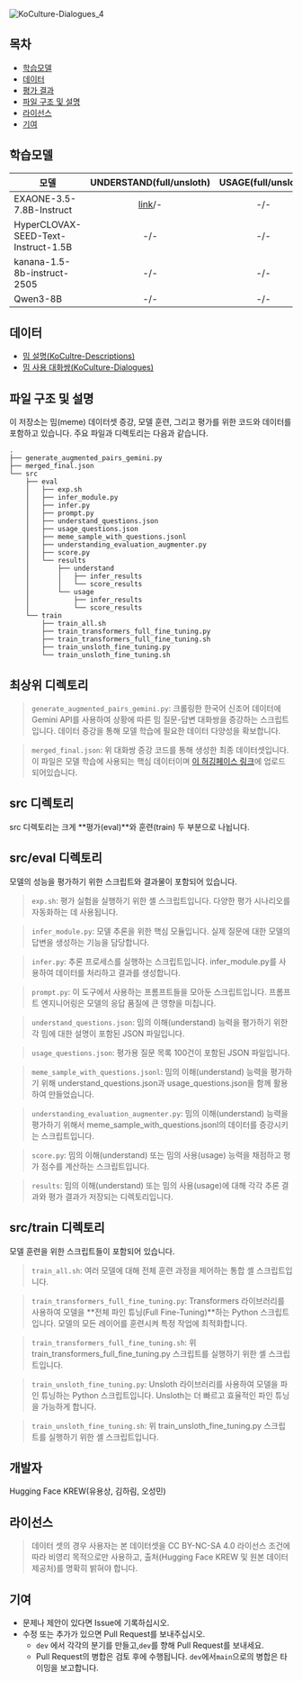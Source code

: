 
![KoCulture-Dialogues_4](https://github.com/user-attachments/assets/50a1e7d8-b8a4-493d-9ff3-e6680bf82d1c)

## 목차
- [학습모델](#학습모델)
- [데이터](#데이터)
- [평가 결과](#평가-결과)
- [파일 구조 및 설명](#파일-구조-및-설명)
- [라이선스](#라이선스)
- [기여](#기여)

## 학습모델 
| 모델 | UNDERSTAND(full/unsloth) | USAGE(full/unsloth) |
|---|:---:|:---:|
| EXAONE-3.5-7.8B-Instruct | [link](https://huggingface.co/huggingface-KREW/EXAONE-3.5-7.8B-Instruct-KoCulture)/- | -/- |
| HyperCLOVAX-SEED-Text-Instruct-1.5B | -/- | -/- |
| kanana-1.5-8b-instruct-2505 | -/- | -/- |
| Qwen3-8B | -/- | -/- |

## 데이터
* [밈 설명(KoCultre-Descriptions)](https://huggingface.co/datasets/huggingface-KREW/KoCultre-Descriptions)
* [밈 사용 대화쌍(KoCulture-Dialogues)](https://huggingface.co/datasets/huggingface-KREW/KoCulture-Dialogues)

## 파일 구조 및 설명
이 저장소는 밈(meme) 데이터셋 증강, 모델 훈련, 그리고 평가를 위한 코드와 데이터를 포함하고 있습니다. 주요 파일과 디렉토리는 다음과 같습니다.
```
.
├── generate_augmented_pairs_gemini.py
├── merged_final.json
└── src
    ├── eval
    │   ├── exp.sh
    │   ├── infer_module.py
    │   ├── infer.py
    │   ├── prompt.py
    │   ├── understand_questions.json
    │   ├── usage_questions.json
    │   ├── meme_sample_with_questions.jsonl
    │   ├── understanding_evaluation_augmenter.py
    │   ├── score.py
    │   └── results
    │       ├── understand
    │       │   ├── infer_results
    │       │   └── score_results       
    │       └── usage
    │           ├── infer_results
    │           └── score_results
    └── train
        ├── train_all.sh
        ├── train_transformers_full_fine_tuning.py
        ├── train_transformers_full_fine_tuning.sh
        ├── train_unsloth_fine_tuning.py
        └── train_unsloth_fine_tuning.sh
```
최상위 디렉토리
---
>`generate_augmented_pairs_gemini.py`: 크롤링한 한국어 신조어 데이터에 Gemini API를 사용하여 상황에 따른 밈 질문-답변 대화쌍을 증강하는 스크립트입니다. 데이터 증강을 통해 모델 학습에 필요한 데이터 다양성을 확보합니다.

>`merged_final.json`: 위 대화쌍 증강 코드를 통해 생성한 최종 데이터셋입니다. 이 파일은 모델 학습에 사용되는 핵심 데이터이며 [이 허깅페이스 링크](https://huggingface.co/datasets/huggingface-KREW/KoCulture-Dialogues)에 업로드 되어있습니다.

src 디렉토리
---
src 디렉토리는 크게 **평가(eval)**와 훈련(train) 두 부분으로 나뉩니다.

src/eval 디렉토리
--
모델의 성능을 평가하기 위한 스크립트와 결과물이 포함되어 있습니다.

>`exp.sh`: 평가 실험을 실행하기 위한 셸 스크립트입니다. 다양한 평가 시나리오를 자동화하는 데 사용됩니다.

>`infer_module.py`: 모델 추론을 위한 핵심 모듈입니다. 실제 질문에 대한 모델의 답변을 생성하는 기능을 담당합니다.

>`infer.py`: 추론 프로세스를 실행하는 스크립트입니다. infer_module.py를 사용하여 데이터를 처리하고 결과를 생성합니다.

>`prompt.py`: 이 도구에서 사용하는 프롬프트들을 모아둔 스크립트입니다. 프롬프트 엔지니어링은 모델의 응답 품질에 큰 영향을 미칩니다.

>`understand_questions.json`: 밈의 이해(understand) 능력을 평가하기 위한 각 밈에 대한 설명이 포함된 JSON 파일입니다.

>`usage_questions.json`: 평가용 질문 목록 100건이 포함된 JSON 파일입니다.

>`meme_sample_with_questions.jsonl`: 밈의 이해(understand) 능력을 평가하기 위해 understand_questions.json과 usage_questions.json을 함께 활용하여 만들었습니다.

>`understanding_evaluation_augmenter.py`: 밈의 이해(understand) 능력을 평가하기 위해서 meme_sample_with_questions.jsonl의 데이터를 증강시키는 스크립트입니다.

>`score.py`: 밈의 이해(understand) 또는 밈의 사용(usage) 능력을 채점하고 평가 점수를 계산하는 스크립트입니다.

>`results`: 밈의 이해(understand) 또는 밈의 사용(usage)에 대해 각각 추론 결과와 평가 결과가 저장되는 디렉토리입니다.

src/train 디렉토리
--
모델 훈련을 위한 스크립트들이 포함되어 있습니다.

>`train_all.sh`: 여러 모델에 대해 전체 훈련 과정을 제어하는 통합 셸 스크립트입니다.

>`train_transformers_full_fine_tuning.py`: Transformers 라이브러리를 사용하여 모델을 **전체 파인 튜닝(Full Fine-Tuning)**하는 Python 스크립트입니다. 모델의 모든 레이어를 훈련시켜 특정 작업에 최적화합니다.

>`train_transformers_full_fine_tuning.sh`: 위 train_transformers_full_fine_tuning.py 스크립트를 실행하기 위한 셸 스크립트입니다.

>`train_unsloth_fine_tuning.py`: Unsloth 라이브러리를 사용하여 모델을 파인 튜닝하는 Python 스크립트입니다. Unsloth는 더 빠르고 효율적인 파인 튜닝을 가능하게 합니다.

>`train_unsloth_fine_tuning.sh`: 위 train_unsloth_fine_tuning.py 스크립트를 실행하기 위한 셸 스크립트입니다.

## 개발자
Hugging Face KREW(유용상, 김하림, 오성민)

## 라이선스

>데이터 셋의 경우 사용자는 본 데이터셋을 CC BY-NC-SA 4.0 라이선스 조건에 따라 비영리 목적으로만 사용하고, 
>출처(Hugging Face KREW 및 원본 데이터 제공처)를 명확히 밝혀야 합니다.

## 기여

- 문제나 제안이 있다면 Issue에 기록하십시오.
- 수정 또는 추가가 있으면 Pull Request를 보내주십시오.
    - `dev` 에서 각각의 분기를 만들고,`dev`를 향해 Pull Request를 보내세요.
    - Pull Request의 병합은 검토 후에 수행됩니다. `dev`에서`main`으로의 병합은 타이밍을 보고합니다.
